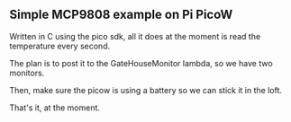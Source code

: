 ## Simple MCP9808 example on Pi PicoW

Written in C using the pico sdk, all it does at the moment is read the temperature every second.

The plan is to post it to the GateHouseMonitor lambda, so we have two monitors.

Then, make sure the picow is using a battery so we can stick it in the loft.

That's it, at the moment.